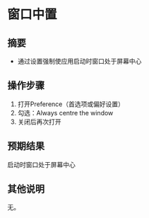 # 窗口中置

## 摘要

- 通过设置强制使应用启动时窗口处于屏幕中心

## 操作步骤

1. 打开Preference（首选项或偏好设置）
2. 勾选：Always centre the window
3. 关闭后再次打开

## 预期结果

启动时窗口处于屏幕中心

## 其他说明

无。
